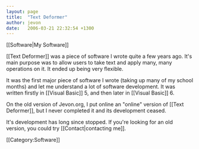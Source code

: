 ```yaml
---
layout: page
title:  "Text Deformer"
author: jevon
date:   2006-03-21 22:32:54 +1300
---
```


[[Software|My Software]]

[[Text Deformer]] was a piece of software I wrote quite a few years ago. It's main purpose was to allow users to take text and apply many, many operations on it. It ended up being very flexible.

It was the first major piece of software I wrote (taking up many of my school months) and let me understand a lot of software development. It was written firstly in [[Visual Basic]] 5, and then later in [[Visual Basic]] 6.

On the old version of Jevon.org, I put online an "online" version of [[Text Deformer]], but I never completed it and its development ceased.

It's development has long since stopped. If you're looking for an old version, you could try [[Contact|contacting me]].

[[Category:Software]]